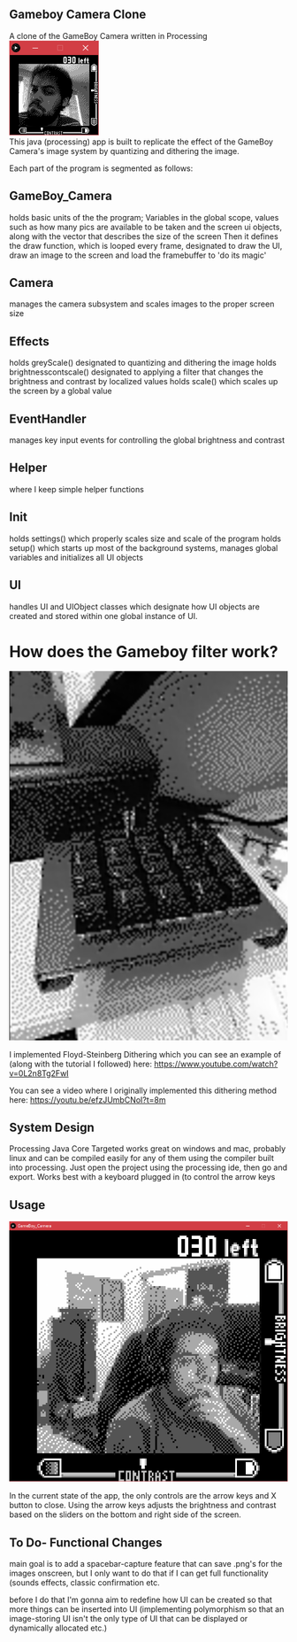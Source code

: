 ## Gameboy Camera Clone
A clone of the GameBoy Camera written in Processing  
![camera_demo](camera_demo.png)  
This java (processing) app is built to replicate the effect of the GameBoy Camera's image system by quantizing and dithering the image.

Each part of the program is segmented as follows:
## GameBoy_Camera
holds basic units of the the program; Variables in the global scope, values such as how many pics are available to be taken and the screen ui objects, along with the vector that describes the size of the screen
Then it defines the draw function, which is looped every frame, designated to draw the UI, draw an image to the screen and load the framebuffer to 'do its magic'
## Camera
manages the camera subsystem and scales images to the proper screen size
## Effects
holds greyScale() designated to quantizing and dithering the image
holds brightnesscontscale() designated to applying a filter that changes the brightness and contrast by localized values
holds scale() which scales up the screen by a global value
## EventHandler
manages key input events for controlling the global brightness and contrast
## Helper
where I keep simple helper functions
## Init
holds settings() which properly scales size and scale of the program
holds setup() which starts up most of the background systems, manages global variables and initializes all UI objects
## UI
handles UI and UIObject classes which designate how UI objects are created and stored within one global instance of UI.

# How does the Gameboy filter work?

![cam1](cam1.png)

I implemented Floyd-Steinberg Dithering which you can see an example of (along with the tutorial I followed) here: https://www.youtube.com/watch?v=0L2n8Tg2FwI

You can see a video where I originally implemented this dithering method here: https://youtu.be/efzJUmbCNoI?t=8m


## System Design

Processing Java Core Targeted
works great on windows and mac, probably linux and can be compiled easily for any of them using the compiler built into processing. Just open the project using the processing ide, then go and export. Works best with a keyboard plugged in (to control the arrow keys

## Usage

![cam2](cam2.png)

In the current state of the app, the only controls are the arrow keys and X button to close.
Using the arrow keys adjusts the brightness and contrast based on the sliders on the bottom and right side of the screen.

## To Do- Functional Changes
main goal is to add a spacebar-capture feature that can save .png's for the images onscreen, but I only want to do that if I can get full functionality (sounds effects, classic confirmation etc.

before I do that I'm gonna aim to redefine how UI can be created so that more things can be inserted into UI (implementing polymorphism so that an image-storing UI isn't the only type of UI that can be displayed or dynamically allocated etc.)
